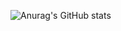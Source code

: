 ![Anurag's GitHub stats](https://github-readme-stats.vercel.app/api?username=ObscureBrandon&count_private=true&show_icons=true&theme=dracula)
